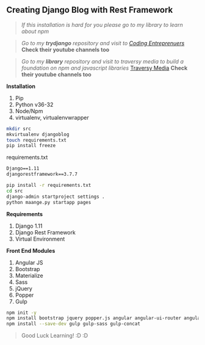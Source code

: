 ## Creating Django Blog with Rest Framework ##
> *If this installation is hard for you please go to my library to learn about npm*

> *Go to my **trydjango** repository and visit to [Coding Entreprenuers](https://www.codingforentrepreneurs.com/)* **Check their youtube channels too**

> *Go to my **library** repository and visit to traversy media to build a foundation on npm and javascript libraries* [Traversy Media](http://traversymedia.com/) **Check their youtube channels too**

**Installation**
1. Pip
2. Python v36-32
3. Node/Npm
4. virtualenv, virtualenvwrapper

```bash
mkdir src
mkvirtualenv djangoblog
touch requirements.txt
pip install freeze
```

requirements.txt
```txt
Django==1.11
djangorestframework==3.7.7
```

```bash
pip install -r requirements.txt
cd src
django-admin startproject settings .
python maange.py startapp pages
```

**Requirements**
1. Django 1.11
2. Django Rest Framework
3. Virtual Environment

**Front End Modules**
1. Angular JS
2. Bootstrap
3. Materialize
4. Sass
5. jQuery
6. Popper
7. Gulp

```bash
npm init -y
npm install bootstrap jquery popper.js angular angular-ui-router angular-animate font-awesome
npm install --save-dev gulp gulp-sass gulp-concat
```

> Good Luck Learning! :D :D